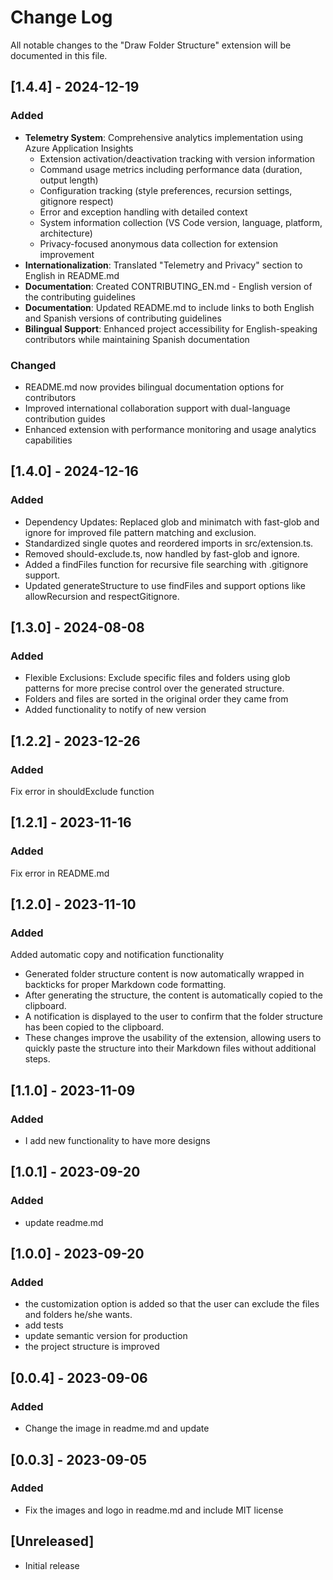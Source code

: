 # Change Log

All notable changes to the "Draw Folder Structure" extension will be documented in this file.

## [1.4.4] - 2024-12-19

### Added

- **Telemetry System**: Comprehensive analytics implementation using Azure Application Insights
  - Extension activation/deactivation tracking with version information
  - Command usage metrics including performance data (duration, output length)
  - Configuration tracking (style preferences, recursion settings, gitignore respect)
  - Error and exception handling with detailed context
  - System information collection (VS Code version, language, platform, architecture)
  - Privacy-focused anonymous data collection for extension improvement
- **Internationalization**: Translated "Telemetry and Privacy" section to English in README.md
- **Documentation**: Created CONTRIBUTING_EN.md - English version of the contributing guidelines
- **Documentation**: Updated README.md to include links to both English and Spanish versions of contributing guidelines
- **Bilingual Support**: Enhanced project accessibility for English-speaking contributors while maintaining Spanish documentation

### Changed

- README.md now provides bilingual documentation options for contributors
- Improved international collaboration support with dual-language contribution guides
- Enhanced extension with performance monitoring and usage analytics capabilities

## [1.4.0] - 2024-12-16

### Added

- Dependency Updates: Replaced glob and minimatch with fast-glob and ignore for improved file pattern matching and exclusion.
- Standardized single quotes and reordered imports in src/extension.ts.
- Removed should-exclude.ts, now handled by fast-glob and ignore.
- Added a findFiles function for recursive file searching with .gitignore support.
- Updated generateStructure to use findFiles and support options like allowRecursion and respectGitignore.

## [1.3.0] - 2024-08-08

### Added

- Flexible Exclusions: Exclude specific files and folders using glob patterns for more precise control over the generated structure.
- Folders and files are sorted in the original order they came from
- Added functionality to notify of new version

## [1.2.2] - 2023-12-26

### Added

Fix error in shouldExclude function

## [1.2.1] - 2023-11-16

### Added

Fix error in README.md

## [1.2.0] - 2023-11-10

### Added

Added automatic copy and notification functionality

- Generated folder structure content is now automatically wrapped in backticks for proper Markdown code formatting.
- After generating the structure, the content is automatically copied to the clipboard.
- A notification is displayed to the user to confirm that the folder structure has been copied to the clipboard.
- These changes improve the usability of the extension, allowing users to quickly paste the structure into their Markdown files without additional steps.

## [1.1.0] - 2023-11-09

### Added

- I add new functionality to have more designs

## [1.0.1] - 2023-09-20

### Added

- update readme.md

## [1.0.0] - 2023-09-20

### Added

- the customization option is added so that the user can exclude the files and folders he/she wants.
- add tests
- update semantic version for production
- the project structure is improved

## [0.0.4] - 2023-09-06

### Added

- Change the image in readme.md and update

## [0.0.3] - 2023-09-05

### Added

- Fix the images and logo in readme.md and include MIT license

## [Unreleased]

- Initial release
